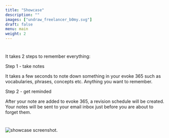 ```yaml
---
title: "Showcase"
description: ""
images: ["undraw_freelancer_b0my.svg"]
draft: false
menu: main
weight: 2
---
```


#

It takes 2 steps to remember everything:

Step 1 - take notes

It takes a few seconds to note down something in your evoke 365 such as vocabularies, phrases, concepts etc. Anything you want to remember.

Step 2 - get reminded

After your note are added to evoke 365, a revision schedule will be created. Your notes will be sent to your email inbox just before you are about to forget them.

#

![showcase screenshot.](./images/steps.png)
